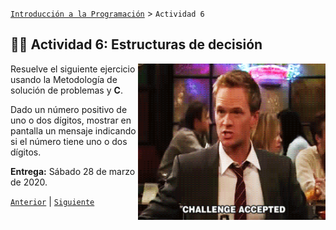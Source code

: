 [`Introducción a la Programación`](../README.md) > `Actividad 6`

## :muscle::nerd_face: Actividad 6: Estructuras de decisión

<img src="imagenes/reto.gif" align="right" width="300" height="250">

Resuelve el siguiente ejercicio usando la Metodología de solución de problemas y __C__.

Dado un número positivo de uno o dos dígitos, mostrar en pantalla un mensaje indicando si el número tiene uno o dos dígitos.

**Entrega:** Sábado 28 de marzo de 2020.

[`Anterior`](../sesion06/README.md) | [`Siguiente`](../sesion07/README.md)
